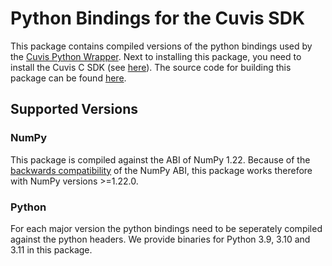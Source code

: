 # Python Bindings for the Cuvis SDK

This package contains compiled versions of the python bindings used by the [Cuvis Python Wrapper](https://github.com/cubert-hyperspectral/cuvis.python).
Next to installing this package, you need to install the Cuvis C SDK (see [here]( https://cloud.cubert-gmbh.de/index.php/s/kKVtx0x2fmYqVgx)).
The source code for building this package can be found [here](https://github.com/cubert-hyperspectral/cuvis.pyil).

## Supported Versions

### NumPy 

This package is compiled against the ABI of NumPy 1.22. Because of the [backwards compatibility](https://numpy.org/doc/stable/dev/depending_on_numpy.html) of the NumPy ABI,
this package works therefore with NumPy versions >=1.22.0.

### Python

For each major version the python bindings need to be seperately compiled against the python headers.
We provide binaries for Python 3.9, 3.10 and 3.11 in this package.
